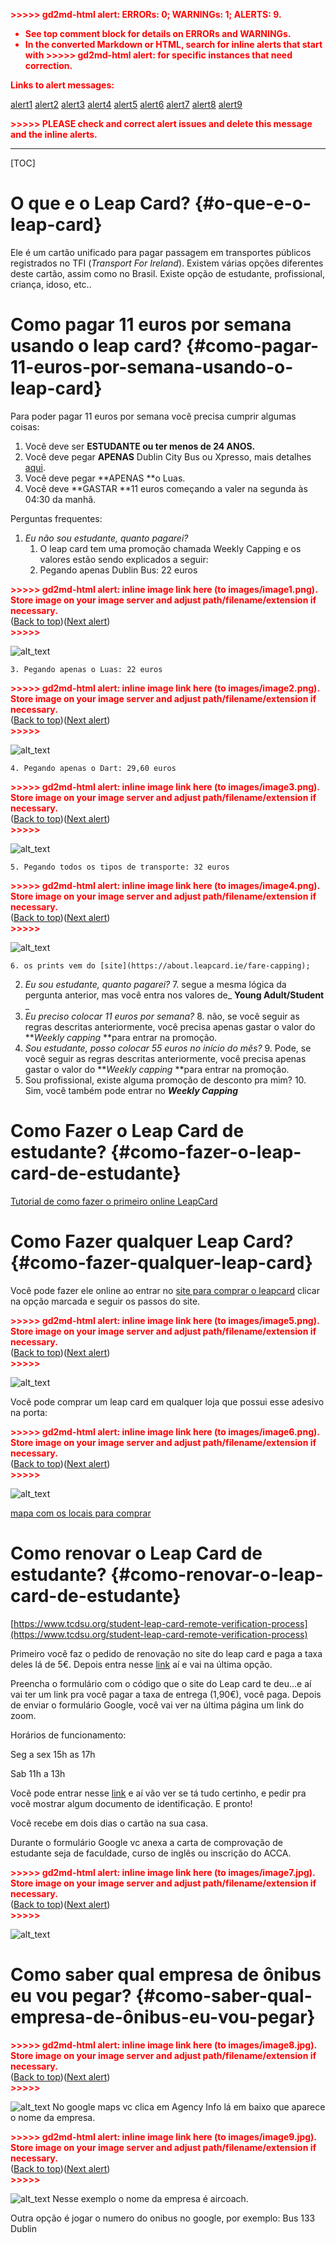 <!-----

You have some errors, warnings, or alerts. If you are using reckless mode, turn it off to see inline alerts.
* ERRORs: 0
* WARNINGs: 0
* ALERTS: 9

Conversion time: 2.224 seconds.


Using this Markdown file:

1. Paste this output into your source file.
2. See the notes and action items below regarding this conversion run.
3. Check the rendered output (headings, lists, code blocks, tables) for proper
   formatting and use a linkchecker before you publish this page.

Conversion notes:

* Docs to Markdown version 1.0β35
* Wed Apr 10 2024 03:29:00 GMT-0700 (PDT)
* Source doc: Leap card
* This document has images: check for >>>>>  gd2md-html alert:  inline image link in generated source and store images to your server. NOTE: Images in exported zip file from Google Docs may not appear in  the same order as they do in your doc. Please check the images!


WARNING:
You have 6 H1 headings. You may want to use the "H1 -> H2" option to demote all headings by one level.

----->


<p style="color: red; font-weight: bold">>>>>>  gd2md-html alert:  ERRORs: 0; WARNINGs: 1; ALERTS: 9.</p>
<ul style="color: red; font-weight: bold"><li>See top comment block for details on ERRORs and WARNINGs. <li>In the converted Markdown or HTML, search for inline alerts that start with >>>>>  gd2md-html alert:  for specific instances that need correction.</ul>

<p style="color: red; font-weight: bold">Links to alert messages:</p><a href="#gdcalert1">alert1</a>
<a href="#gdcalert2">alert2</a>
<a href="#gdcalert3">alert3</a>
<a href="#gdcalert4">alert4</a>
<a href="#gdcalert5">alert5</a>
<a href="#gdcalert6">alert6</a>
<a href="#gdcalert7">alert7</a>
<a href="#gdcalert8">alert8</a>
<a href="#gdcalert9">alert9</a>

<p style="color: red; font-weight: bold">>>>>> PLEASE check and correct alert issues and delete this message and the inline alerts.<hr></p>



[TOC]



# O que e o Leap Card? {#o-que-e-o-leap-card}

Ele é um cartão unificado para pagar passagem em transportes públicos registrados no TFI (_Transport For Ireland_). Existem várias opções diferentes deste cartão, assim como no Brasil. Existe opção de estudante, profissional, criança, idoso, etc..


# Como pagar 11 euros por semana usando o leap card? {#como-pagar-11-euros-por-semana-usando-o-leap-card}

Para poder pagar 11 euros por semana você precisa cumprir algumas coisas:



1. Você deve ser **ESTUDANTE ou ter menos de 24 ANOS.**
2. Você deve pegar **APENAS** Dublin City Bus ou Xpresso, mais detalhes [aqui](#como-saber-qual-empresa-de-ônibus-eu-vou-pegar).
3. Você deve pegar **APENAS **o Luas.
4. Você deve **GASTAR **11 euros começando a valer na segunda às 04:30 da manhã.

Perguntas frequentes:



1. _Eu não sou estudante, quanto pagarei?_
    1. O leap card tem uma promoção chamada Weekly Capping e os valores estão sendo explicados a seguir:
    2. Pegando apenas Dublin Bus: 22 euros

<p id="gdcalert1" ><span style="color: red; font-weight: bold">>>>>>  gd2md-html alert: inline image link here (to images/image1.png). Store image on your image server and adjust path/filename/extension if necessary. </span><br>(<a href="#">Back to top</a>)(<a href="#gdcalert2">Next alert</a>)<br><span style="color: red; font-weight: bold">>>>>> </span></p>


![alt_text](images/image1.png "image_tooltip")

    3. Pegando apenas o Luas: 22 euros       

<p id="gdcalert2" ><span style="color: red; font-weight: bold">>>>>>  gd2md-html alert: inline image link here (to images/image2.png). Store image on your image server and adjust path/filename/extension if necessary. </span><br>(<a href="#">Back to top</a>)(<a href="#gdcalert3">Next alert</a>)<br><span style="color: red; font-weight: bold">>>>>> </span></p>


![alt_text](images/image2.png "image_tooltip")

    4. Pegando apenas o Dart: 29,60 euros    

<p id="gdcalert3" ><span style="color: red; font-weight: bold">>>>>>  gd2md-html alert: inline image link here (to images/image3.png). Store image on your image server and adjust path/filename/extension if necessary. </span><br>(<a href="#">Back to top</a>)(<a href="#gdcalert4">Next alert</a>)<br><span style="color: red; font-weight: bold">>>>>> </span></p>


![alt_text](images/image3.png "image_tooltip")

    5. Pegando todos os tipos de transporte: 32 euros

<p id="gdcalert4" ><span style="color: red; font-weight: bold">>>>>>  gd2md-html alert: inline image link here (to images/image4.png). Store image on your image server and adjust path/filename/extension if necessary. </span><br>(<a href="#">Back to top</a>)(<a href="#gdcalert5">Next alert</a>)<br><span style="color: red; font-weight: bold">>>>>> </span></p>


![alt_text](images/image4.png "image_tooltip")

    6. os prints vem do [site](https://about.leapcard.ie/fare-capping);
2. _Eu sou estudante, quanto pagarei?_
    7. segue a mesma lógica da pergunta anterior, mas você entra nos valores de_ **Young Adult/Student** _
3. _Eu preciso colocar 11 euros por semana?_
    8. não, se você seguir as regras descritas anteriormente, você precisa apenas gastar o valor do **_Weekly capping_ **para entrar na promoção.
4. _Sou estudante, posso colocar 55 euros no início do mês?_
    9. Pode, se você seguir as regras descritas anteriormente, você precisa apenas gastar o valor do **_Weekly capping_ **para entrar na promoção.
5. Sou profissional, existe alguma promoção de desconto pra mim?
    10. Sim, você também pode entrar no **_Weekly Capping_**


# Como Fazer o Leap Card de estudante? {#como-fazer-o-leap-card-de-estudante}

[Tutorial de como fazer o primeiro online LeapCard](https://docs.google.com/document/d/e/2PACX-1vTQGkIdLWhdz2QBh9TQ270aQq74znB_jaRUOC4gcxwqHwh2sf7y9eBawOoZz_zob16WWv9cmUpeVr_C/pub)


# Como Fazer qualquer Leap Card? {#como-fazer-qualquer-leap-card}

Você pode fazer ele online ao entrar no [site para comprar o leapcard](https://www.leapcard.ie/en/NavigationPages/CardPurchase.aspx) clicar na opção marcada e seguir os passos do site.



<p id="gdcalert5" ><span style="color: red; font-weight: bold">>>>>>  gd2md-html alert: inline image link here (to images/image5.png). Store image on your image server and adjust path/filename/extension if necessary. </span><br>(<a href="#">Back to top</a>)(<a href="#gdcalert6">Next alert</a>)<br><span style="color: red; font-weight: bold">>>>>> </span></p>


![alt_text](images/image5.png "image_tooltip")


Você pode comprar um leap card em qualquer loja que possui esse adesivo na porta:



<p id="gdcalert6" ><span style="color: red; font-weight: bold">>>>>>  gd2md-html alert: inline image link here (to images/image6.png). Store image on your image server and adjust path/filename/extension if necessary. </span><br>(<a href="#">Back to top</a>)(<a href="#gdcalert7">Next alert</a>)<br><span style="color: red; font-weight: bold">>>>>> </span></p>


![alt_text](images/image6.png "image_tooltip")


[mapa com os locais para comprar](https://about.leapcard.ie/about/where-to-buy)


# Como renovar o Leap Card de estudante? {#como-renovar-o-leap-card-de-estudante}

[https://www.tcdsu.org/student-leap-card-remote-verification-process](https://www.tcdsu.org/student-leap-card-remote-verification-process)

Primeiro você faz o pedido de renovação no site do leap card e paga a taxa deles lá de 5€. Depois entra nesse [link](https://www.leapcard.ie/en/NavigationPages/CardPurchase.aspx) aí e vai na última opção.

Preencha o formulário com o código que o site do Leap card te deu…e aí vai ter um link pra você pagar a taxa de entrega (1,90€), você paga. Depois de enviar o formulário Google, você vai ver na última página um link do zoom.

Horários de funcionamento:

Seg a sex 15h as 17h

Sab 11h a 13h

Você pode entrar nesse [link](https://www.tcdsu.org/student-leap-card-remote-verification-process) e aí vão ver se tá tudo certinho, e pedir pra você mostrar algum documento de identificação. E pronto!

Você recebe em dois dias o cartão na sua casa.

Durante o formulário Google vc anexa a carta de comprovação de estudante seja de faculdade, curso de inglês ou inscrição do ACCA.



<p id="gdcalert7" ><span style="color: red; font-weight: bold">>>>>>  gd2md-html alert: inline image link here (to images/image7.jpg). Store image on your image server and adjust path/filename/extension if necessary. </span><br>(<a href="#">Back to top</a>)(<a href="#gdcalert8">Next alert</a>)<br><span style="color: red; font-weight: bold">>>>>> </span></p>


![alt_text](images/image7.jpg "image_tooltip")



# Como saber qual empresa de ônibus eu vou pegar? {#como-saber-qual-empresa-de-ônibus-eu-vou-pegar}



<p id="gdcalert8" ><span style="color: red; font-weight: bold">>>>>>  gd2md-html alert: inline image link here (to images/image8.jpg). Store image on your image server and adjust path/filename/extension if necessary. </span><br>(<a href="#">Back to top</a>)(<a href="#gdcalert9">Next alert</a>)<br><span style="color: red; font-weight: bold">>>>>> </span></p>


![alt_text](images/image8.jpg "image_tooltip")
No google maps vc clica em Agency Info lá em baixo que aparece o nome da empresa.



<p id="gdcalert9" ><span style="color: red; font-weight: bold">>>>>>  gd2md-html alert: inline image link here (to images/image9.jpg). Store image on your image server and adjust path/filename/extension if necessary. </span><br>(<a href="#">Back to top</a>)(<a href="#gdcalert10">Next alert</a>)<br><span style="color: red; font-weight: bold">>>>>> </span></p>


![alt_text](images/image9.jpg "image_tooltip")
Nesse exemplo o nome da empresa é aircoach.

Outra opção é jogar o numero do onibus no google, por exemplo: Bus 133 Dublin
